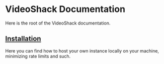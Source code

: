 # VideoShack Documentation
Here is the root of the VideoShack documentation. 

## [Installation](./installation/README.md)
Here you can find how to host your own instance locally on your machine, minimizing rate limits and such.